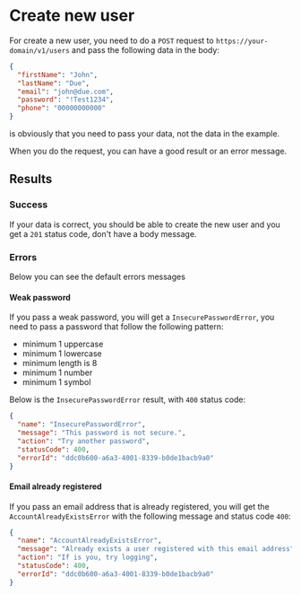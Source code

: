 # Create new user

For create a new user, you need to do a `POST` request to `https://your-domain/v1/users` and pass the following data in the body:

```json
{
  "firstName": "John",
  "lastName": "Due",
  "email": "john@due.com",
  "password": "!Test1234",
  "phone": "00000000000"
}
```

is obviously that you need to pass your data, not the data in the example.

When you do the request, you can have a good result or an error message.

## Results

### Success

If your data is correct, you should be able to create the new user and you get a `201` status code, don't have a body message.

### Errors

Below you can see the default errors messages

#### Weak password

If you pass a weak password, you will get a `InsecurePasswordError`, you need to pass a password that follow the following pattern:

- minimum 1 uppercase
- minimum 1 lowercase
- minimum length is 8
- minimum 1 number
- minimum 1 symbol

Below is the `InsecurePasswordError` result, with `400` status code:

```json
{
  "name": "InsecurePasswordError",
  "message": "This password is not secure.",
  "action": "Try another password",
  "statusCode": 400,
  "errorId": "ddc0b600-a6a3-4001-8339-b0de1bacb9a0"
}
```

#### Email already registered

If you pass an email address that is already registered, you will get the `AccountAlreadyExistsError` with the following message and status code `400`:

```json
{
  "name": "AccountAlreadyExistsError",
  "message": "Already exists a user registered with this email address",
  "action": "If is you, try logging",
  "statusCode": 400,
  "errorId": "ddc0b600-a6a3-4001-8339-b0de1bacb9a0"
}
```
